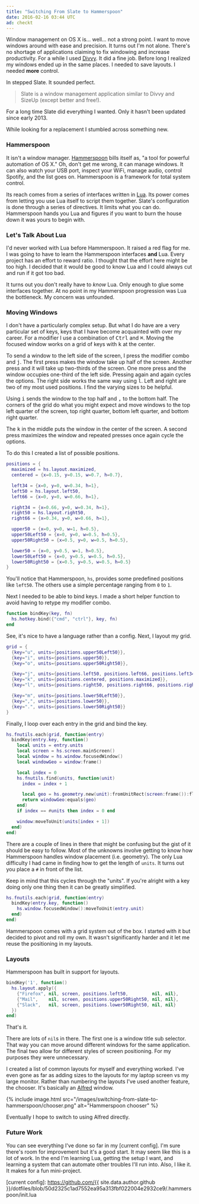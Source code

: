 ```yaml
---
title: "Switching From Slate to Hammerspoon"
date: 2016-02-16 03:44 UTC
ad: checkt
---
```


Window management on OS X is... well... not a strong point.
I want to move windows around with ease and precision.
It turns out I'm not alone.
There's no shortage of applications claiming to fix windowing and increase productivity.
For a while I used [Divvy].
It did a fine job.
Before long I realized my windows ended up in the same places.
I needed to save layouts.
I needed **more** control.

In stepped Slate.
It sounded perfect.

> Slate is a window management application similar to Divvy and SizeUp (except better and free!).

For a long time Slate did everything I wanted.
Only it hasn't been updated since early 2013.

While looking for a replacement I stumbled across something new.

<!--more-->

### Hammerspoon

It isn't a window manager.
[Hammerspoon] bills itself as, "a tool for powerful automation of OS X."
Oh, don't get me wrong, it can manage windows.
It can also watch your USB port, inspect your WiFi, manage audio, control Spotify, and the list goes on.
Hammerspoon is a framework for total system control.

Its reach comes from a series of interfaces written in [Lua].
Its power comes from letting you use Lua itself to script them together.
Slate's configuration is done through a series of directives.
It limits what you can do.
Hammerspoon hands you Lua and figures if you want to burn the house down it was yours to begin with.

### Let's Talk About Lua

I'd never worked with Lua before Hammerspoon.
It raised a red flag for me.
I was going to have to learn the Hammerspoon interfaces **and** Lua.
Every project has an effort to reward ratio.
I thought that the effort here might be too high.
I decided that it would be good to know Lua and I could always cut and run if it got too bad.

It turns out you don't really have to *know* Lua.
Only enough to glue some interfaces together.
At no point in my Hammerspoon progression was Lua the bottleneck.
My concern was unfounded.

### Moving Windows

I don't have a particularly complex setup.
But what I do have are a very particular set of keys, keys that I have become acquainted with over my career.
For a modifier I use a combination of <kbd>Ctrl</kbd> and <kbd>&#8984;</kbd>.
Moving the focused window works on a grid of keys with <kbd>k</kbd> at the center.

To send a window to the left side of the screen, I press the modifier combo and <kbd>j</kbd>.
The first press makes the window take up half of the screen.
Another press and it will take up two-thirds of the screen.
One more press and the window occupies one-third of the left side.
Pressing again and again cycles the options.
The right side works the same way using <kbd>l</kbd>.
Left and right are two of my most used positions.
I find the varying sizes to be helpful.

Using <kbd>i</kbd> sends the window to the top half and <kbd>,</kbd> to the bottom half.
The corners of the grid do what you might expect and move windows to the top left quarter of the screen, top right quarter, bottom left quarter, and bottom right quarter.

The <kbd>k</kbd> in the middle puts the window in the center of the screen.
A second press maximizes the window and repeated presses once again cycle the options.

To do this I created a list of possible positions.

```lua
positions = {
  maximized = hs.layout.maximized,
  centered = {x=0.15, y=0.15, w=0.7, h=0.7},

  left34 = {x=0, y=0, w=0.34, h=1},
  left50 = hs.layout.left50,
  left66 = {x=0, y=0, w=0.66, h=1},

  right34 = {x=0.66, y=0, w=0.34, h=1},
  right50 = hs.layout.right50,
  right66 = {x=0.34, y=0, w=0.66, h=1},

  upper50 = {x=0, y=0, w=1, h=0.5},
  upper50Left50 = {x=0, y=0, w=0.5, h=0.5},
  upper50Right50 = {x=0.5, y=0, w=0.5, h=0.5},

  lower50 = {x=0, y=0.5, w=1, h=0.5},
  lower50Left50 = {x=0, y=0.5, w=0.5, h=0.5},
  lower50Right50 = {x=0.5, y=0.5, w=0.5, h=0.5}
}
```

You'll notice that Hammerspoon, `hs`, provides some predefined positions like `left50`.
The others use a simple percentage ranging from `0` to `1`.

Next I needed to be able to bind keys.
I made a short helper function to avoid having to retype my modifier combo.

```lua
function bindKey(key, fn)
  hs.hotkey.bind({"cmd", "ctrl"}, key, fn)
end
```

See, it's nice to have a language rather than a config.
Next, I layout my grid.

```lua
grid = {
  {key="u", units={positions.upper50Left50}},
  {key="i", units={positions.upper50}},
  {key="o", units={positions.upper50Right50}},

  {key="j", units={positions.left50, positions.left66, positions.left34}},
  {key="k", units={positions.centered, positions.maximized}},
  {key="l", units={positions.right50, positions.right66, positions.right34}},

  {key="m", units={positions.lower50Left50}},
  {key=",", units={positions.lower50}},
  {key=".", units={positions.lower50Right50}}
}
```

Finally, I loop over each entry in the grid and bind the key.

```lua
hs.fnutils.each(grid, function(entry)
  bindKey(entry.key, function()
    local units = entry.units
    local screen = hs.screen.mainScreen()
    local window = hs.window.focusedWindow()
    local windowGeo = window:frame()

    local index = 0
    hs.fnutils.find(units, function(unit)
      index = index + 1

      local geo = hs.geometry.new(unit):fromUnitRect(screen:frame()):floor()
      return windowGeo:equals(geo)
    end)
    if index == #units then index = 0 end

    window:moveToUnit(units[index + 1])
  end)
end)
```

There are a couple of lines in there that might be confusing but the gist of it should be easy to follow.
Most of the unknowns involve getting to know how Hammerspoon handles window placement (i.e. geometry).
The only Lua difficulty I had came in finding how to get the length of `units`.
It turns out you place a `#` in front of the list.

Keep in mind that this cycles through the "units".
If you're alright with a key doing only one thing then it can be greatly simplified.

```lua
hs.fnutils.each(grid, function(entry)
  bindKey(entry.key, function()
    hs.window.focusedWindow():moveToUnit(entry.unit)
  end)
end)
```

Hammerspoon comes with a grid system out of the box.
I started with it but decided to pivot and roll my own.
It wasn't significantly harder and it let me reuse the positioning in my layouts.

### Layouts

Hammerspoon has built in support for layouts.

```lua
bindKey('1', function()
  hs.layout.apply({
    {"Firefox", nil, screen, positions.left50,         nil, nil},
    {"Mail",    nil, screen, positions.upper50Right50, nil, nil},
    {"Slack",   nil, screen, positions.lower50Right50, nil, nil}
  })
end)
```

That's it.

There are lots of `nil`s in there.
The first one is a window title sub selector.
That way you can move around different windows for the same application.
The final two allow for different styles of screen positioning.
For my purposes they were unnecessary.

I created a list of common layouts for myself and everything worked.
I've even gone as far as adding sizes to the layouts for my laptop screen vs my large monitor.
Rather than numbering the layouts I've used another feature, the chooser.
It's basically an [Alfred] window.

{% include image.html src="/images/switching-from-slate-to-hammerspoon/chooser.png" alt="Hammerspoon chooser" %}

Eventually I hope to switch to using Alfred directly.

### Future Work

You can see everything I've done so far in my [current config].
I'm sure there's room for improvement but it's a good start.
It may seem like this is a lot of work.
In the end I'm learning Lua, getting the setup I want, and learning a system that can automate other troubles I'll run into.
Also, I like it.
It makes for a fun mini-project.

[Divvy]: http://mizage.com/divvy/
[Slate]: https://github.com/jigish/slate
[Hammerspoon]: http://www.hammerspoon.org/
[Lua]: http://www.lua.org/
[Alfred]: https://www.alfredapp.com/
[current config]: https://github.com/{{ site.data.author.github }}/dotfiles/blob/50d2325c1ad7552ea95a313fbf022004e2932ce9/.hammerspoon/init.lua
